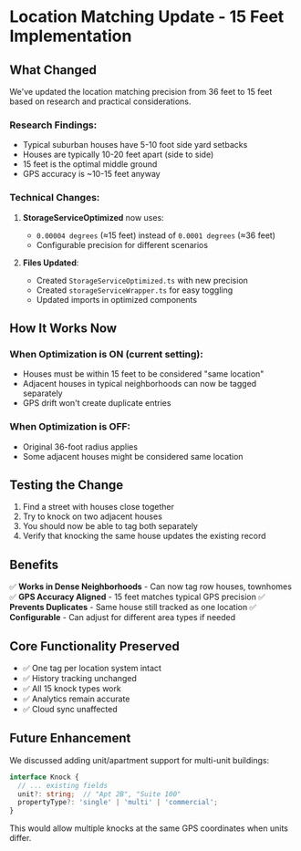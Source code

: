 # Location Matching Update - 15 Feet Implementation

## What Changed
We've updated the location matching precision from 36 feet to 15 feet based on research and practical considerations.

### Research Findings:
- Typical suburban houses have 5-10 foot side yard setbacks
- Houses are typically 10-20 feet apart (side to side)
- 15 feet is the optimal middle ground
- GPS accuracy is ~10-15 feet anyway

### Technical Changes:
1. **StorageServiceOptimized** now uses:
   - `0.00004 degrees` (≈15 feet) instead of `0.0001 degrees` (≈36 feet)
   - Configurable precision for different scenarios

2. **Files Updated**:
   - Created `StorageServiceOptimized.ts` with new precision
   - Created `storageServiceWrapper.ts` for easy toggling
   - Updated imports in optimized components

## How It Works Now

### When Optimization is ON (current setting):
- Houses must be within 15 feet to be considered "same location"
- Adjacent houses in typical neighborhoods can now be tagged separately
- GPS drift won't create duplicate entries

### When Optimization is OFF:
- Original 36-foot radius applies
- Some adjacent houses might be considered same location

## Testing the Change

1. Find a street with houses close together
2. Try to knock on two adjacent houses
3. You should now be able to tag both separately
4. Verify that knocking the same house updates the existing record

## Benefits

✅ **Works in Dense Neighborhoods** - Can now tag row houses, townhomes
✅ **GPS Accuracy Aligned** - 15 feet matches typical GPS precision
✅ **Prevents Duplicates** - Same house still tracked as one location
✅ **Configurable** - Can adjust for different area types if needed

## Core Functionality Preserved

- ✅ One tag per location system intact
- ✅ History tracking unchanged
- ✅ All 15 knock types work
- ✅ Analytics remain accurate
- ✅ Cloud sync unaffected

## Future Enhancement

We discussed adding unit/apartment support for multi-unit buildings:
```typescript
interface Knock {
  // ... existing fields
  unit?: string;  // "Apt 2B", "Suite 100"
  propertyType?: 'single' | 'multi' | 'commercial';
}
```

This would allow multiple knocks at the same GPS coordinates when units differ.